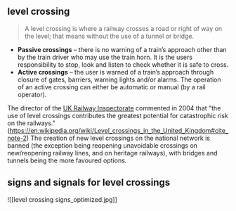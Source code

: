 ## level crossing

> A level crossing is where a railway crosses a road or right of way on the level; that means without the use of a tunnel or bridge.

- **Passive crossings** – there is no warning of a train’s approach other than by the train driver who may use the train horn. It is the users responsibility to stop, look and listen to check whether it is safe to cross.
- **Active crossings** – the user is warned of a train’s approach through closure of gates, barriers, warning lights and/or alarms. The operation of an active crossing can either be automatic or manual (by a rail operator).

The director of the [UK Railway Inspectorate](https://en.wikipedia.org/wiki/HM_Railway_Inspectorate "HM Railway Inspectorate") commented in 2004 that "the use of level crossings contributes the greatest potential for catastrophic risk on the railways." (https://en.wikipedia.org/wiki/Level_crossings_in_the_United_Kingdom#cite_note-2) The creation of new level crossings on the national network is banned (the exception being reopening unavoidable crossings on new/reopening railway lines, and on heritage railways), with bridges and tunnels being the more favoured options.

## signs and signals for level crossings

  ![[level crossing signs_optimized.jpg]]